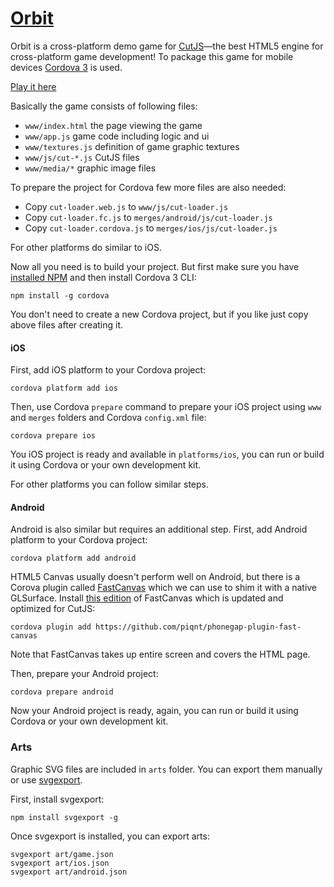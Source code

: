 # [Orbit](http://play.cutjs.org/examples/game-orbit/)

Orbit is a cross-platform demo game for [CutJS](http://cutjs.org/)—the best HTML5 engine for cross-platform game development!  To package this game for mobile devices [Cordova 3](http://cordova.apache.org/) is used.

[Play it here](http://play.cutjs.org/examples/game-orbit/)

Basically the game consists of following files:
- `www/index.html` the page viewing the game
- `www/app.js` game code including logic and ui
- `www/textures.js` definition of game graphic textures
- `www/js/cut-*.js` CutJS files
- `www/media/*` graphic image files

To prepare the project for Cordova few more files are also needed:
- Copy `cut-loader.web.js` to `www/js/cut-loader.js`
- Copy `cut-loader.fc.js` to `merges/android/js/cut-loader.js`
- Copy `cut-loader.cordova.js` to `merges/ios/js/cut-loader.js`

For other platforms do similar to iOS.

Now all you need is to build your project.  But first make sure you have [installed NPM](https://www.google.com/search?q=install+node.js+npm) and then install Cordova 3 CLI:
```
npm install -g cordova
```

You don't need to create a new Cordova project, but if you like just copy above files after creating it.

#### iOS

First, add iOS platform to your Cordova project:
```
cordova platform add ios
```

Then, use Cordova `prepare` command to prepare your iOS project using `www` and `merges` folders and Cordova `config.xml` file:
```
cordova prepare ios
```

You iOS project is ready and available in `platforms/ios`, you can run or build it using Cordova or your own development kit.

For other platforms you can follow similar steps.

#### Android

Android is also similar but requires an additional step. First, add Android platform to your Cordova project:
```
cordova platform add android
```

HTML5 Canvas usually doesn't perform well on Android, but there is a Corova plugin called [FastCanvas](https://github.com/phonegap/phonegap-plugin-fast-canvas) which we can use to shim it with a native GLSurface.
Install [this edition](https://github.com/piqnt/phonegap-plugin-fast-canvas) of FastCanvas which is updated and optimized for CutJS:
```
cordova plugin add https://github.com/piqnt/phonegap-plugin-fast-canvas
```
Note that FastCanvas takes up entire screen and covers the HTML page.

Then, prepare your Android project:
```
cordova prepare android
```

Now your Android project is ready, again, you can run or build it using Cordova or your own development kit.

### Arts

Graphic SVG files are included in `arts` folder.  You can export them manually or use [svgexport](https://github.com/shakiba/svgexport).

First, install svgexport:
```
npm install svgexport -g
```

Once svgexport is installed, you can export arts:
```
svgexport art/game.json
svgexport art/ios.json
svgexport art/android.json
```

